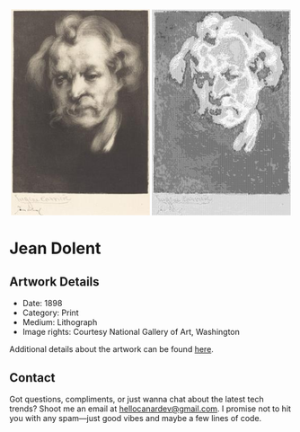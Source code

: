 <html>

<div align="center">
    <img width="49%" src="artwork.jpg" alt="artwork"/>
    <img width="49%" src="ascii_artwork.jpg" alt="artwork ASCII"/>
</div>

# Jean Dolent

## Artwork Details

- Date: 1898
- Category: Print
- Medium: Lithograph
- Image rights: Courtesy National Gallery of Art, Washington

Additional details about the artwork can be found [here](https://www.artsy.net/artwork/eugene-carriere-jean-dolent).

## Contact

Got questions, compliments, or just wanna chat about the latest tech trends? Shoot me an email
at [hellocanardev@gmail.com](mailto:hellocanardev@gmail.com). I promise not to hit you with any spam—just good vibes and
maybe a few lines of code.

</html>

